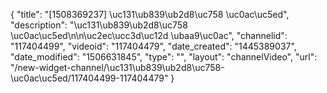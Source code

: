 {
    "title": "[1508369237] \uc131\ub839\ub2d8\uc758 \uc0ac\uc5ed",
    "description": "\uc131\ub839\ub2d8\uc758 \uc0ac\uc5ed\n\n\uc2ec\ucc3d\uc12d \ubaa9\uc0ac",
    "channelid": "117404499",
    "videoid": "117404479",
    "date_created": "1445389037",
    "date_modified": "1506631845",
    "type": "",
    "layout": "channelVideo",
    "url": "\/new-widget-channel\/\uc131\ub839\ub2d8\uc758-\uc0ac\uc5ed\/117404499-117404479"
}